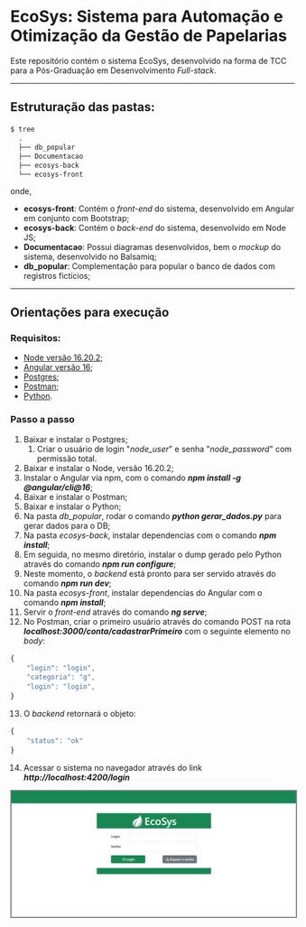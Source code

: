 # EcoSys: Sistema para Automação e Otimização da Gestão de Papelarias
Este repositório contém o sistema EcoSys, desenvolvido na forma de TCC para a Pós-Graduação em Desenvolvimento *Full-stack*.

---

## Estruturação das pastas:

```shell
$ tree
  .
  ├── db_popular
  ├── Documentacao
  ├── ecosys-back
  └── ecosys-front
```
onde,
- **ecosys-front**: Contém o *front-end* do sistema, desenvolvido em Angular em conjunto com Bootstrap;
- **ecosys-back**: Contém o *back-end* do sistema, desenvolvido em Node JS;
- **Documentacao**: Possui diagramas desenvolvidos, bem o *mockup* do sistema, desenvolvido no Balsamiq;
- **db_popular**: Complementação para popular o banco de dados com registros fictícios;

---

## Orientações para execução
### Requisitos:
- [Node versão 16.20.2](https://nodejs.org/pt/download);
- [Angular versão 16](https://v16.angular.io/guide/setup-local);
- [Postgres](https://www.postgresql.org/download/windows/);
- [Postman](https://www.postman.com/);
- [Python](https://www.python.org/downloads/windows/).

### Passo a passo
1. Baixar e instalar o Postgres;
    1. Criar o usuário de login "*node_user*" e senha "*node_password*" com permissão total.
2. Baixar e instalar o Node, versão 16.20.2;
3. Instalar o Angular via npm, com o comando ***npm install -g @angular/cli@16***;
4. Baixar e instalar o Postman;
5. Baixar e instalar o Python;
6. Na pasta *db_popular*, rodar o comando ***python gerar_dados.py*** para gerar dados para o DB;
7. Na pasta *ecosys-back*, instalar dependencias com o comando ***npm install***;
8. Em seguida, no mesmo diretório, instalar o dump gerado pelo Python através do comando ***npm run configure***;
9. Neste momento, o *backend* está pronto para ser servido através do comando ***npm run dev***;
10. Na pasta *ecosys-front*, instalar dependencias do Angular com o comando ***npm install***;
11. Servir o *front-end* através do comando ***ng serve***;
12. No Postman, criar o primeiro usuário através do comando POST na rota ***localhost:3000/conta/cadastrarPrimeiro*** com o seguinte elemento no *body*:
```js
{
    "login": "login",
    "categoria": "g",
    "login": "login",
}
```
13. O *backend* retornará o objeto:
```js
{
    "status": "ok"
}
```
14. Acessar o sistema no navegador através do link ***http://localhost:4200/login***

<img src= "./Documentacao/login.PNG" alt="your-image-description" style="border: 2px solid grey;">

